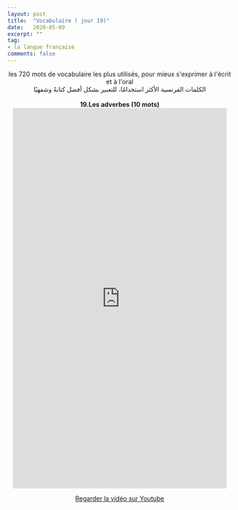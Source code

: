 ```yaml
---
layout: post
title:  "Vocabulaire ( jour 19)"
date:   2020-05-09
excerpt: ""
tag:
- la langue française
comments: false
---
```

 <center>     les 720 mots de vocabulaire les plus utilisés, pour mieux s'exprimer à l'écrit et à l'oral <br> الكلمات الفرنسية الأكثر استخدامًا، للتعبير بشكل أفضل كتابةً وشفهيًا <br><br>     <strong> 19.Les adverbes (10 mots)</strong>     <br> <iframe width="480" height="853" src="https://www.youtube.com/embed/rM0WcOFuGqQ" title="youtube video player" frameborder="0" allow="accelerometer, autoplay, clipboard-write, encrypted-media, gyroscope, picture-in-picture, web-share" allowfullscreen></iframe>     <br> <p markdown="0"><a href="https://youtube.com/shorts/rM0WcOFuGqQ" class="btn btn-danger" target="_blank">Regarder la vidéo sur Youtube</a></p> </center>
